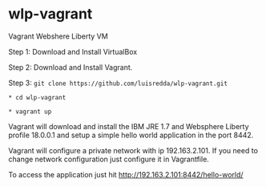 # wlp-vagrant
Vagrant Webshere Liberty VM

Step 1: Download and Install VirtualBox

Step 2: Download and Install Vagrant.

Step 3: `git clone https://github.com/luisredda/wlp-vagrant.git`

    * cd wlp-vagrant
    
    * vagrant up
    
Vagrant will download and install the IBM JRE 1.7 and Websphere Liberty profile 18.0.0.1 and setup a simple hello world application in the port 8442.

Vagrant will configure a private network with ip 192.163.2.101. If you need to change network configuration just configure it in Vagrantfile.

To access the application just hit http://192.163.2.101:8442/hello-world/

